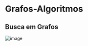# Grafos-Algoritmos

## Busca em Grafos
![image](https://github.com/EduardaTuboy/Grafos-Algoritmos/assets/128496419/22d571ba-3d42-435f-8abd-affd3b70df48)


